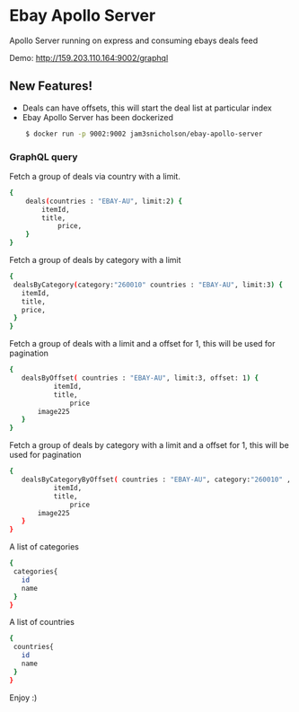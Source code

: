 # Ebay Apollo Server
 Apollo Server running on express and consuming ebays deals feed
 
Demo: http://159.203.110.164:9002/graphql

## New Features!
  - Deals can have offsets, this will start the deal list at particular index
  - Ebay Apollo Server has been dockerized

```sh
    $ docker run -p 9002:9002 jam3snicholson/ebay-apollo-server
```

### GraphQL query

Fetch a group of deals via country with a limit.

```sh
{
    deals(countries : "EBAY-AU", limit:2) {
    	itemId,
    	title,
			price,
    }
}
```
 Fetch a group of deals by category with a limit
 ```sh
{
  dealsByCategory(category:"260010" countries : "EBAY-AU", limit:3) {
    itemId,
    title,
    price,
  }
}
```
Fetch a group of deals  with a limit and a offset for 1, this will be used for pagination 
 ```sh
{
    dealsByOffset( countries : "EBAY-AU", limit:3, offset: 1) {
    		itemId,
    		title,
				price
      	image225
    }
}
```


Fetch a group of deals by category with a limit and a offset for 1, this will be used for pagination 
 ```sh
{
    dealsByCategoryByOffset( countries : "EBAY-AU", category:"260010" , limit: 3, offset: 1 {
    		itemId,
    		title,
				price
      	image225
    }
}
```

A list of categories
 ```sh
{
  categories{
    id
    name
  }
}
```  

A list of countries
 ```sh
{
  countries{
    id
    name
  }
}
```  


Enjoy :)
